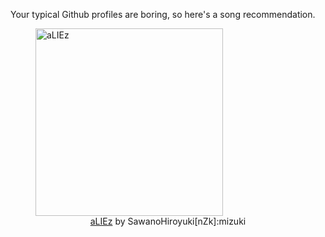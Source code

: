 Your typical Github profiles are boring, so here's a song recommendation.
<figure><img width="300" height="300" src="https://i.scdn.co/image/ab67616d0000b273fc8b114f13d35d1e0b09130c" alt="aLIEz" /><figcaption align="center"><a href="https://open.spotify.com/track/4ym75ZIcFGeL83SDozBBHd" target="_blank">aLIEz</a> by SawanoHiroyuki[nZk]:mizuki</figcaption></figure>

